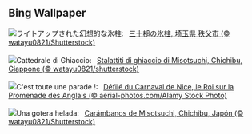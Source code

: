 ## Bing Wallpaper
![](https://www.bing.com/th?id=OHR.Misotsuchi2025_JA-JP3931043311_UHD.jpg&w=1000)ライトアップされた幻想的な氷柱:&nbsp;&ensp;[三十槌の氷柱, 埼玉県 秩父市 (© watayu0821/Shutterstock)](https://www.bing.com/th?id=OHR.Misotsuchi2025_JA-JP3931043311_UHD.jpg)
<br><br/>
![](https://www.bing.com/th?id=OHR.Misotsuchi2025_IT-IT7855483347_UHD.jpg&w=1000)Cattedrale di Ghiaccio:&nbsp;&ensp;[Stalattiti di ghiaccio di Misotsuchi, Chichibu, Giappone (© watayu0821/shutterstock)](https://www.bing.com/th?id=OHR.Misotsuchi2025_IT-IT7855483347_UHD.jpg)
<br><br/>
![](https://www.bing.com/th?id=OHR.CarnivalNice_FR-FR8752947591_UHD.jpg&w=1000)C'est toute une parade !:&nbsp;&ensp;[Défilé du Carnaval de Nice, le Roi sur la Promenade des Anglais (© aerial-photos.com/Alamy Stock Photo)](https://www.bing.com/th?id=OHR.CarnivalNice_FR-FR8752947591_UHD.jpg)
<br><br/>
![](https://www.bing.com/th?id=OHR.Misotsuchi2025_ES-ES0046918328_UHD.jpg&w=1000)Una gotera helada:&nbsp;&ensp;[Carámbanos de Misotsuchi, Chichibu, Japón (© watayu0821/Shutterstock)](https://www.bing.com/th?id=OHR.Misotsuchi2025_ES-ES0046918328_UHD.jpg)
<br><br/>
